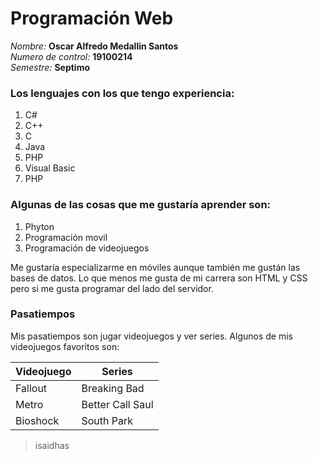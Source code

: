 # Programación Web

*Nombre:* **Oscar Alfredo Medallin Santos**  
*Numero de control:* **19100214**  
*Semestre:* **Septimo**  

### Los lenguajes con los que tengo experiencia:  
1. C#
2. C++
3. C
4. Java
5. PHP  
6. Visual Basic  
7. PHP
   
### Algunas de las cosas que me gustaría aprender son:
1. Phyton
2. Programación movil
3. Programación de videojuegos  

Me gustaría especializarme en móviles aunque también me gustán las bases de datos. Lo que menos me gusta de mi carrera son HTML y CSS pero si me gusta programar del lado del servidor.

### Pasatiempos
Mis pasatiempos son jugar videojuegos y ver series. Algunos de mis videojuegos favoritos son:

| **Videojuego**    | **Series**        |
|-------------------|-------------------|
| Fallout        	|  Breaking Bad     |
| Metro          	|  Better Call Saul |
| Bioshock       	|  South Park       |


> isaidhas

  

